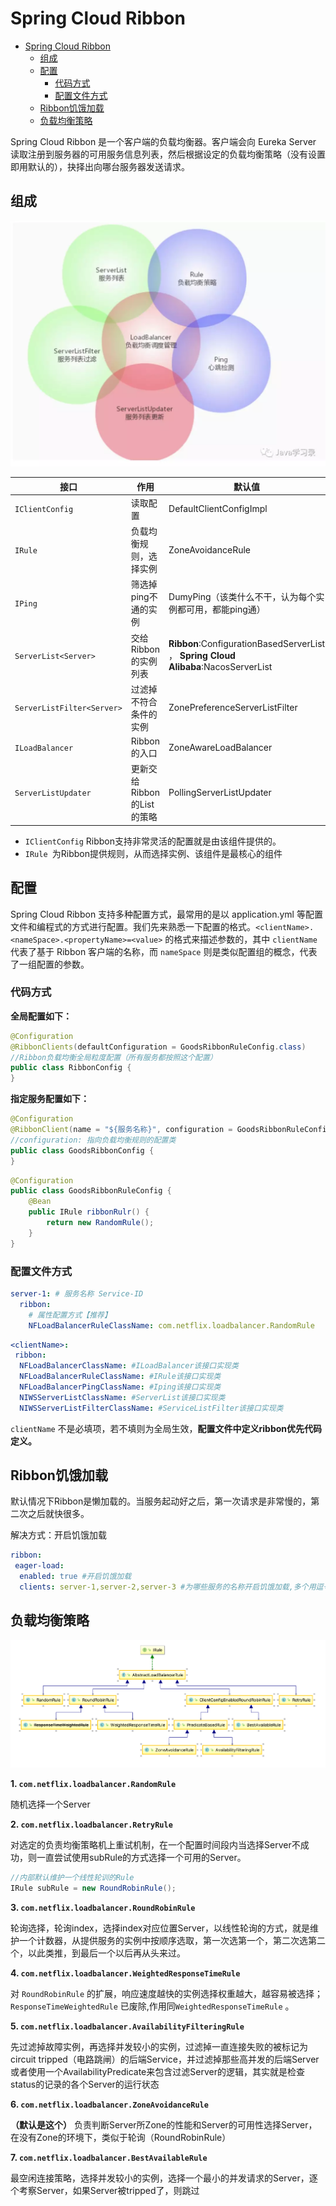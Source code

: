 # Spring Cloud Ribbon

<!-- TOC -->

- [Spring Cloud Ribbon](#spring-cloud-ribbon)
  - [组成](#%e7%bb%84%e6%88%90)
  - [配置](#%e9%85%8d%e7%bd%ae)
    - [代码方式](#%e4%bb%a3%e7%a0%81%e6%96%b9%e5%bc%8f)
    - [配置文件方式](#%e9%85%8d%e7%bd%ae%e6%96%87%e4%bb%b6%e6%96%b9%e5%bc%8f)
  - [Ribbon饥饿加载](#ribbon%e9%a5%a5%e9%a5%bf%e5%8a%a0%e8%bd%bd)
  - [负载均衡策略](#%e8%b4%9f%e8%bd%bd%e5%9d%87%e8%a1%a1%e7%ad%96%e7%95%a5)

<!-- /TOC -->

Spring Cloud Ribbon 是一个客户端的负载均衡器。客户端会向 Eureka Server 读取注册到服务器的可用服务信息列表，然后根据设定的负载均衡策略（没有设置即用默认的），抉择出向哪台服务器发送请求。


## 组成

![ae](../../img/spring-cloud/ribbon-2.png)


| 接口  | 作用  | 默认值
|---|---|---|
| `IClientConfig` | 	读取配置 |	DefaultClientConfigImpl
| `IRule` |	负载均衡规则，选择实例 |	ZoneAvoidanceRule
| `IPing` |	筛选掉ping不通的实例 |	DumyPing（该类什么不干，认为每个实例都可用，都能ping通）
| `ServerList<Server>` |	交给Ribbon的实例列表 |	**Ribbon**:ConfigurationBasedServerList ， **Spring Cloud Alibaba**:NacosServerList
| `ServerListFilter<Server>` |	过滤掉不符合条件的实例 |	ZonePreferenceServerListFilter
| `ILoadBalancer` |	Ribbon的入口 |	ZoneAwareLoadBalancer
| `ServerListUpdater` |	更新交给Ribbon的List的策略 |	PollingServerListUpdater

- `IClientConfig` Ribbon支持非常灵活的配置就是由该组件提供的。
- `IRule `为Ribbon提供规则，从而选择实例、该组件是最核心的组件

## 配置

Spring Cloud Ribbon 支持多种配置方式，最常用的是以 application.yml 等配置文件和编程式的方式进行配置。我们先来熟悉一下配置的格式。`<clientName>.<nameSpace>.<propertyName>=<value>` 的格式来描述参数的，其中 `clientName` 代表了基于 Ribbon 客户端的名称，而 `nameSpace` 则是类似配置组的概念，代表了一组配置的参数。

### 代码方式

**全局配置如下：**

``` java
@Configuration
@RibbonClients(defaultConfiguration = GoodsRibbonRuleConfig.class)
//Ribbon负载均衡全局粒度配置（所有服务都按照这个配置）
public class RibbonConfig {
}
```

**指定服务配置如下：**

``` java
@Configuration
@RibbonClient(name = "${服务名称}", configuration = GoodsRibbonRuleConfig.class)
//configuration: 指向负载均衡规则的配置类
public class GoodsRibbonConfig {
}
```

``` java
@Configuration
public class GoodsRibbonRuleConfig {
    @Bean
    public IRule ribbonRulr() {
        return new RandomRule();
    }
}
```

### 配置文件方式

``` yml
server-1: # 服务名称 Service-ID
  ribbon:
    # 属性配置方式【推荐】
    NFLoadBalancerRuleClassName: com.netflix.loadbalancer.RandomRule
```

``` yml
<clientName>:
 ribbon:
  NFLoadBalancerClassName: #ILoadBalancer该接口实现类
  NFLoadBalancerRuleClassName: #IRule该接口实现类
  NFLoadBalancerPingClassName: #Iping该接口实现类
  NIWSServerListClassName: #ServerList该接口实现类
  NIWSServerListFilterClassName: #ServiceListFilter该接口实现类
```
`clientName` 不是必填项，若不填则为全局生效，**配置文件中定义ribbon优先代码定义。**


## Ribbon饥饿加载

默认情况下Ribbon是懒加载的。当服务起动好之后，第一次请求是非常慢的，第二次之后就快很多。

解决方式：开启饥饿加载

``` yml
ribbon:
 eager-load:
  enabled: true #开启饥饿加载
  clients: server-1,server-2,server-3 #为哪些服务的名称开启饥饿加载,多个用逗号分隔
```

## 负载均衡策略

![ae](../../img/spring-cloud/ribbon-1.png)



**1. `com.netflix.loadbalancer.RandomRule`**

随机选择一个Server

**2. `com.netflix.loadbalancer.RetryRule`**

对选定的负责均衡策略机上重试机制，在一个配置时间段内当选择Server不成功，则一直尝试使用subRule的方式选择一个可用的Server。

``` java
//内部默认维护一个线性轮训的Rule
IRule subRule = new RoundRobinRule();
```

**3. `com.netflix.loadbalancer.RoundRobinRule`**


轮询选择，轮询index，选择index对应位置Server，以线性轮询的方式，就是维护一个计数器，从提供服务的实例中按顺序选取，第一次选第一个，第二次选第二个，以此类推，到最后一个以后再从头来过。

**4. `com.netflix.loadbalancer.WeightedResponseTimeRule`**

对 `RoundRobinRule` 的扩展，响应速度越快的实例选择权重越大，越容易被选择；`ResponseTimeWeightedRule` 已废除,作用同`WeightedResponseTimeRule` 。

**5. `com.netflix.loadbalancer.AvailabilityFilteringRule`**

先过滤掉故障实例，再选择并发较小的实例，过滤掉一直连接失败的被标记为circuit tripped（电路跳闸）的后端Service，并过滤掉那些高并发的后端Server或者使用一个AvailabilityPredicate来包含过滤Server的逻辑，其实就是检查status的记录的各个Server的运行状态

**6. `com.netflix.loadbalancer.ZoneAvoidanceRule`**

**（默认是这个）** 负责判断Server所Zone的性能和Server的可用性选择Server，在没有Zone的环境下，类似于轮询（RoundRobinRule）

**7. `com.netflix.loadbalancer.BestAvailableRule`**

最空闲连接策略，选择并发较小的实例，选择一个最小的并发请求的Server，逐个考察Server，如果Server被tripped了，则跳过